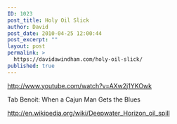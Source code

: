 ```yaml
---
ID: 1023
post_title: Holy Oil Slick
author: David
post_date: 2010-04-25 12:00:44
post_excerpt: ""
layout: post
permalink: >
  https://davidawindham.com/holy-oil-slick/
published: true
---
```

http://www.youtube.com/watch?v=AXw2j1YKOwk

Tab Benoit: When a Cajun Man Gets the Blues

<a href="http://en.wikipedia.org/wiki/Deepwater_Horizon_oil_spill">http://en.wikipedia.org/wiki/Deepwater_Horizon_oil_spill</a>